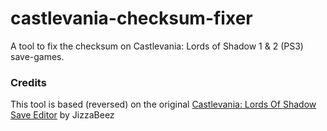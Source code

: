 # castlevania-checksum-fixer

A tool to fix the checksum on Castlevania: Lords of Shadow 1 & 2 (PS3) save-games.

### Credits

This tool is based (reversed) on the original [Castlevania: Lords Of Shadow Save Editor](https://www.thetechgame.com/Downloads/id=53481/castlevania-lords-of-shadow-se.html) by JizzaBeez
